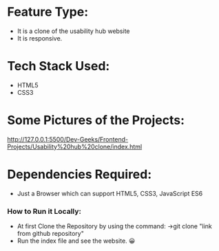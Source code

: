 # Feature Type:
- It is a clone of the usability hub website
- It is responsive.

# Tech Stack Used:
- HTML5
- CSS3

# Some Pictures of the Projects:
http://127.0.0.1:5500/Dev-Geeks/Frontend-Projects/Usability%20hub%20clone/index.html



# Dependencies Required:

 - Just a Browser which can support HTML5, CSS3, JavaScript ES6

### How to Run it Locally:

- At first Clone the Repository by using the command:
->git clone "link from github repository"
- Run the index file and see the website. 😀